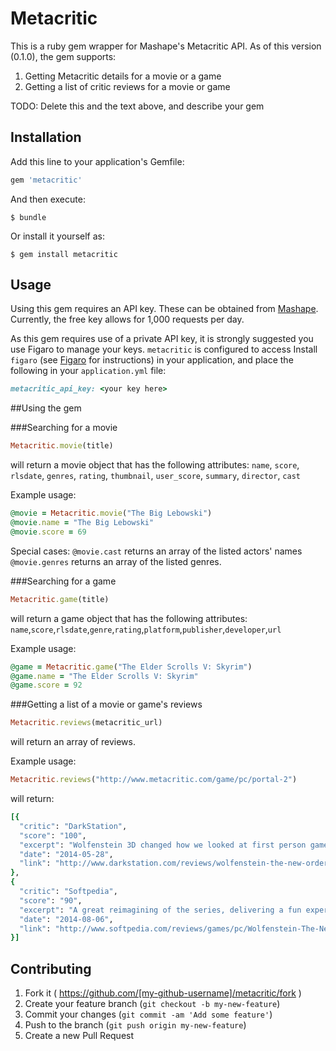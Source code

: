 # Metacritic

This is a ruby gem wrapper for Mashape's Metacritic API. As of this version (0.1.0), the gem supports:

1. Getting Metacritic details for a movie or a game
2. Getting a list of critic reviews for a movie or game

TODO: Delete this and the text above, and describe your gem

## Installation

Add this line to your application's Gemfile:

```ruby
gem 'metacritic'
```

And then execute:

    $ bundle

Or install it yourself as:

    $ gem install metacritic

## Usage

Using this gem requires an API key. These can be obtained from [Mashape](https://www.mashape.com/byroredux/metacritic). Currently, the free key allows for 1,000 requests per day.

As this gem requires use of a private API key, it is strongly suggested you use Figaro to manage your keys. `metacritic` is configured to access Install `figaro` (see [Figaro](https://github.com/laserlemon/figaro) for instructions) in your application, and place the following in your `application.yml` file:

```ruby
metacritic_api_key: <your key here>
```

##Using the gem

###Searching for a movie

```ruby 
Metacritic.movie(title)
``` 
will return a movie object that has the following attributes:
  `name`, `score`, `rlsdate`, `genres`, `rating`, `thumbnail`, `user_score`, `summary`, `director`, `cast`

Example usage:

```ruby
@movie = Metacritic.movie("The Big Lebowski")
@movie.name = "The Big Lebowski"
@movie.score = 69
```
Special cases:
`@movie.cast` returns an array of the listed actors' names
`@movie.genres` returns an array of the listed genres.

###Searching for a game

```ruby 
Metacritic.game(title)
``` 
will return a game object that has the following attributes:
`name`,`score`,`rlsdate`,`genre`,`rating`,`platform`,`publisher`,`developer`,`url`

Example usage:

```ruby
@game = Metacritic.game("The Elder Scrolls V: Skyrim")
@game.name = "The Elder Scrolls V: Skyrim"
@game.score = 92
```

###Getting a list of a movie or game's reviews

```ruby 
Metacritic.reviews(metacritic_url)
``` 
will return an array of reviews. 

Example usage: 
```ruby 
Metacritic.reviews("http://www.metacritic.com/game/pc/portal-2")
``` 
will return:
```ruby 
[{
  "critic": "DarkStation",
  "score": "100",
  "excerpt": "Wolfenstein 3D changed how we looked at first person games in 1992 and The New Order, while not as big of a step, may be just as important of one for the future of the genre.",
  "date": "2014-05-28",
  "link": "http://www.darkstation.com/reviews/wolfenstein-the-new-order/"
},
{
  "critic": "Softpedia",
  "score": "90",
  "excerpt": "A great reimagining of the series, delivering a fun experience to shooter fans, while bringing a good story and some solid mechanics that feel fresh but still know the roots of the franchise.",
  "date": "2014-08-06",
  "link": "http://www.softpedia.com/reviews/games/pc/Wolfenstein-The-New-Order-Review-447123.shtml"
}]
```

## Contributing

1. Fork it ( https://github.com/[my-github-username]/metacritic/fork )
2. Create your feature branch (`git checkout -b my-new-feature`)
3. Commit your changes (`git commit -am 'Add some feature'`)
4. Push to the branch (`git push origin my-new-feature`)
5. Create a new Pull Request
